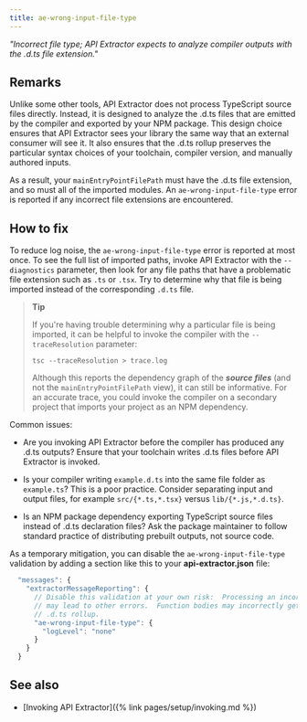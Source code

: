 ```yaml
---
title: ae-wrong-input-file-type
---
```


_"Incorrect file type; API Extractor expects to analyze compiler outputs with the .d.ts file extension."_

## Remarks

Unlike some other tools, API Extractor does not process TypeScript source files directly. Instead, it is
designed to analyze the .d.ts files that are emitted by the compiler and exported by your NPM package.
This design choice ensures that API Extractor sees your library the same way that an external consumer
will see it. It also ensures that the .d.ts rollup preserves the particular syntax choices of
your toolchain, compiler version, and manually authored inputs.

As a result, your `mainEntryPointFilePath` must have the .d.ts file extension, and so must all of
the imported modules. An `ae-wrong-input-file-type` error is reported if any incorrect file extensions
are encountered.

## How to fix

To reduce log noise, the `ae-wrong-input-file-type` error is reported at most once. To see the full list
of imported paths, invoke API Extractor with the `--diagnostics` parameter, then look for any file paths
that have a problematic file extension such as `.ts` or `.tsx`. Try to determine why that file is being
imported instead of the corresponding `.d.ts` file.

> **Tip**
>
> If you're having trouble determining why a particular file is being imported, it can be helpful
> to invoke the compiler with the `--traceResolution` parameter:
>
> ```shell
> tsc --traceResolution > trace.log
> ```
>
> Although this reports the dependency graph of the **_source files_** (and not the `mainEntryPointFilePath`
> view), it can still be informative. For an accurate trace, you could invoke the compiler on
> a secondary project that imports your project as an NPM dependency.

Common issues:

- Are you invoking API Extractor before the compiler has produced any .d.ts outputs?
  Ensure that your toolchain writes .d.ts files before API Extractor is invoked.

- Is your compiler writing `example.d.ts` into the same file folder as `example.ts`? This is a poor practice.
  Consider separating input and output files, for example `src/{*.ts,*.tsx}` versus `lib/{*.js,*.d.ts}`.

- Is an NPM package dependency exporting TypeScript source files instead of .d.ts declaration files?
  Ask the package maintainer to follow standard practice of distributing prebuilt outputs,
  not source code.

As a temporary mitigation, you can disable the `ae-wrong-input-file-type` validation by adding a section
like this to your **api-extractor.json** file:

```js
  "messages": {
    "extractorMessageReporting": {
      // Disable this validation at your own risk:  Processing an incorrect file type
      // may lead to other errors.  Function bodies may incorrectly get emitted in the
      // .d.ts rollup.
      "ae-wrong-input-file-type": {
        "logLevel": "none"
      }
    }
  }
```

## See also

- [Invoking API Extractor]({% link pages/setup/invoking.md %})
